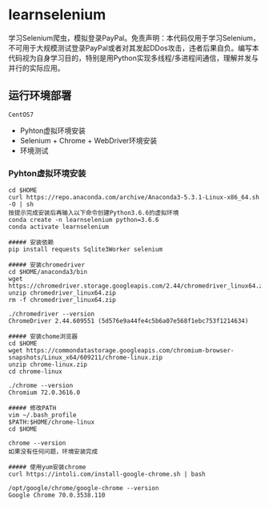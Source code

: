 # learnselenium
学习Selenium爬虫，模拟登录PayPal。免责声明：本代码仅用于学习Selenium，不可用于大规模测试登录PayPal或者对其发起DDos攻击，违者后果自负。编写本代码视为自身学习目的，特别是用Python实现多线程/多进程间通信，理解并发与并行的实际应用。

运行环境部署
----
`CentOS7`
* Pyhton虚拟环境安装
* Selenium + Chrome + WebDriver环境安装
* 环境测试

### Pyhton虚拟环境安装
```Shell
cd $HOME
curl https://repo.anaconda.com/archive/Anaconda3-5.3.1-Linux-x86_64.sh -O | sh
按提示完成安装后再输入以下命令创建Python3.6.6的虚拟环境
conda create -n learnselenium python=3.6.6
conda activate learnselenium

##### 安装依赖 
pip install requests Sqlite3Worker selenium

##### 安装chromedriver
cd $HOME/anaconda3/bin
wget https://chromedriver.storage.googleapis.com/2.44/chromedriver_linux64.zip
unzip chromedriver_linux64.zip
rm -f chromedriver_linux64.zip

./chromedriver --version
ChromeDriver 2.44.609551 (5d576e9a44fe4c5b6a07e568f1ebc753f1214634)

##### 安装chome浏览器
cd $HOME
wget https://commondatastorage.googleapis.com/chromium-browser-snapshots/Linux_x64/609211/chrome-linux.zip
unzip chrome-linux.zip
cd chrome-linux

./chrome --version
Chromium 72.0.3616.0

##### 修改PATH
vim ~/.bash_profile
$PATH:$HOME/chrome-linux
cd $HOME

chrome --version
如果没有任何问题，环境安装完成

##### 使用yum安装chrome
curl https://intoli.com/install-google-chrome.sh | bash

/opt/google/chrome/google-chrome --version
Google Chrome 70.0.3538.110
```
